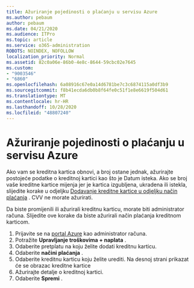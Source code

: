 ```yaml
---
title: Ažuriranje pojedinosti o plaćanju u servisu Azure
ms.author: pebaum
author: pebaum
ms.date: 04/21/2020
ms.audience: ITPro
ms.topic: article
ms.service: o365-administration
ROBOTS: NOINDEX, NOFOLLOW
localization_priority: Normal
ms.assetid: 82c0a06e-86b0-4e8c-8644-59cbc02e7645
ms.custom:
- "9003546"
- "6860"
ms.openlocfilehash: 6a08916c67e0a14d6781be7c3c6874115a0df3b9
ms.sourcegitcommit: f8b41ecda6db0b8f64fe0c51f1e8e6619f504d61
ms.translationtype: MT
ms.contentlocale: hr-HR
ms.lasthandoff: 10/28/2020
ms.locfileid: "48807240"
---
```

# <a name="update-payment-details-in-azure"></a>Ažuriranje pojedinosti o plaćanju u servisu Azure

Ako vam se kreditna kartica obnovi, a broj ostane jednak, ažurirajte postojeće podatke o kreditnoj kartici kao što je Datum isteka. Ako se broj vaše kreditne kartice mijenja jer je kartica izgubljena, ukradena ili istekla, slijedite korake u odjeljku [Dodavanje kreditne kartice u odjeljku način plaćanja](https://docs.microsoft.com/azure/cost-management-billing/manage/change-credit-card?WT.mc_id=Portal-Microsoft_Azure_Support#addcard) . CVV ne morate ažurirati.

Da biste promijenili ili ažurirali kreditnu karticu, morate biti administrator računa. Slijedite ove korake da biste ažurirali način plaćanja kreditnom karticom.

1. Prijavite se na [portal Azure](https://portal.azure.com/) kao administrator računa.
2. Potražite **Upravljanje troškovima + naplata** .
3. Odaberite pretplatu na koju želite dodati kreditnu karticu.
4. Odaberite **načini plaćanja** .
5. Odaberite kreditnu karticu koju želite urediti. Na desnoj strani prikazat će se obrazac kreditne kartice
6. Ažurirajte detalje o kreditnoj kartici.
7. Odaberite **Spremi** .
